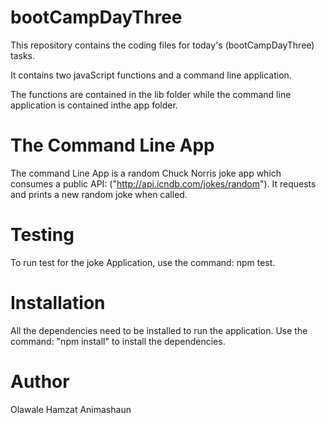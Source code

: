 # bootCampDayThree
This repository contains the coding files for today's (bootCampDayThree) tasks.

It contains two javaScript functions and a command line application.

The functions are contained in the lib folder while the command line application is contained inthe app folder.
# The Command Line App
The command Line App is a random Chuck Norris joke app which consumes a public API: ("http://api.icndb.com/jokes/random"). It requests and prints a new random joke when called. 
# Testing
To run test for the joke Application, use the command: npm test.
# Installation
All the dependencies need to be installed to run the application. Use the command: "npm install" to install the dependencies.
# Author
Olawale Hamzat Animashaun

